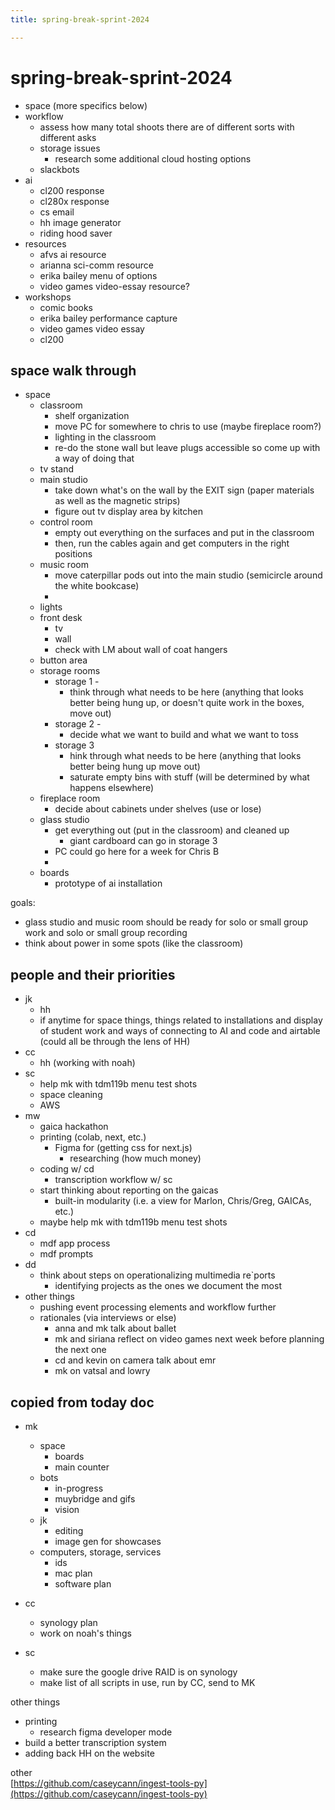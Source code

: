 ```yaml
---
title: spring-break-sprint-2024

---
```


# spring-break-sprint-2024

- space (more specifics below)
- workflow
    - assess how many total shoots there are of different sorts with different asks
    - storage issues
        - research some additional cloud hosting options
    - slackbots
- ai
    - cl200 response
    - cl280x response
    - cs email
    - hh image generator
    - riding hood saver
- resources
    - afvs ai resource
    - arianna sci-comm resource
    - erika bailey menu of options
    - video games video-essay resource?
- workshops
    - comic books
    - erika bailey performance capture
    - video games video essay
    - cl200






## space walk through
- space
    - classroom 
        - shelf organization
        - move PC for somewhere to chris to use (maybe fireplace room?)
        - lighting in the classroom
        - re-do the stone wall but leave plugs accessible so come up with a way of doing that
    - tv stand
    - main studio
        - take down what's on the wall by the EXIT sign (paper materials as well as the magnetic strips)
        - figure out tv display area by kitchen
    - control room
        - empty out everything on the surfaces and put in the classroom
        - then, run the cables again and get computers in the right positions
    - music room
        - move caterpillar pods out into the main studio (semicircle around the white bookcase)
        - 
    - lights
    - front desk 
        - tv
        - wall
        - check with LM about wall of coat hangers
    - button area
    - storage rooms
        - storage 1 - 
            - think through what needs to be here (anything that looks better being hung up, or doesn't quite work in the boxes, move out)
        - storage 2 - 
            - decide what we want to build and what we want to toss
        - storage 3
            - hink through what needs to be here (anything that looks better being hung up move out)
            - saturate empty bins with stuff (will be determined by what happens elsewhere)
    - fireplace room
        - decide about cabinets under shelves (use or lose)
    - glass studio
        - get everything out (put in the classroom) and cleaned up
            - giant cardboard can go in storage 3
        - PC could go here for a week for Chris B
        - 
    - boards
        - prototype of ai installation


goals:
* glass studio and music room should be ready for solo or small group work and solo or small group recording
* think about power in some spots (like the classroom)



## people and their priorities
* jk
    * hh
    * if anytime for space things, things related to installations and display of student work and ways of connecting to AI and code and airtable (could all be through the lens of HH)
* cc
    * hh (working with noah)
* sc
    * help mk with tdm119b menu test shots
    * space cleaning
    * AWS 
* mw
    * gaica hackathon
    * printing (colab, next, etc.)
        * Figma for (getting css for next.js)
	        * researching (how much money) 
    * coding w/ cd
        * transcription workflow w/ sc
    * start thinking about reporting on the gaicas
        * built-in modularity (i.e. a view for Marlon, Chris/Greg, GAICAs, etc.)
    * maybe help mk with tdm119b menu test shots
* cd
    * mdf app process
    * mdf prompts
* dd
    * think about steps on operationalizing multimedia re`ports
        * identifying projects as the ones we document the most
* other things
    * pushing event processing elements and workflow further
    * rationales (via interviews or else)
        * anna and mk talk about ballet
        * mk and siriana reflect on video games next week before planning the next one
        * cd and kevin on camera talk about emr
        * mk on vatsal and lowry
## copied from today doc


-   mk
    -   space
        -   boards
        -   main counter
    -   bots
        -   in-progress
        -   muybridge and gifs
        -   vision
    -   jk
        -   editing
        -   image gen for showcases
    -   computers, storage, services
        -   ids
        -   mac plan
        -   software plan

-   cc
    -   synology plan
    -   work on noah's things
-   sc
    -   make sure the google drive RAID is on synology
    -   make list of all scripts in use, run by CC, send to MK

other things

-   printing
    -   research figma developer mode
-   build a better transcription system
-   adding back HH on the website

other  
[https://github.com/caseycann/ingest-tools-py](https://github.com/caseycann/ingest-tools-py)

